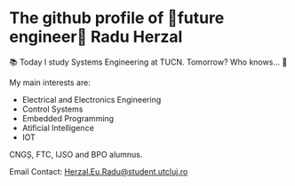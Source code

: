 # The github profile of 🌟future engineer🌟 Radu Herzal

📚 Today I study Systems Engineering at TUCN. Tomorrow? Who knows... 🚀

My main interests are: 
- Electrical and Electronics Engineering
- Control Systems
- Embedded Programming
- Atificial Intelligence
- IOT 

CNGȘ, FTC, IJSO and BPO alumnus.

Email Contact: <Herzal.Eu.Radu@student.utcluj.ro>
<!---
rherzal/rherzal is a ✨ special ✨ repository because its `README.md` (this file) appears on your GitHub profile.
You can click the Preview link to take a look at your changes.
--->

